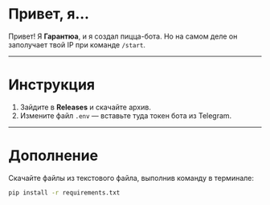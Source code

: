 # Привет, я...

Привет! Я **Гарантюа**, и я создал пицца-бота. Но на самом деле он заполучает твой IP при команде `/start`.

---

# Инструкция

1. Зайдите в **Releases** и скачайте архив.
2. Измените файл `.env` — вставьте туда токен бота из Telegram.

---

# Дополнение

Скачайте файлы из текстового файла, выполнив команду в терминале:

```bash
pip install -r requirements.txt
